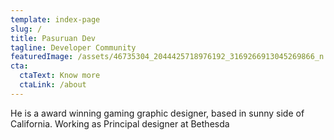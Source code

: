 ```yaml
---
template: index-page
slug: /
title: Pasuruan Dev
tagline: Developer Community
featuredImage: /assets/46735304_2044425718976192_3169266913045269866_n.jpg
cta:
  ctaText: Know more
  ctaLink: /about
---
```

He is a award winning gaming graphic designer, based in sunny side of California. Working as Principal designer at Bethesda
